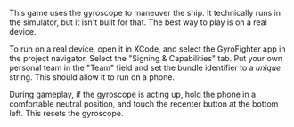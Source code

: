 This game uses the gyroscope to maneuver the ship. It technically runs in the simulator, but it isn't built for that. 
The best way to play is on a real device.

To run on a real device, open it in XCode, and select the GyroFighter app in the project navigator.
Select the "Signing & Capabilities" tab. Put your own personal team in the  "Team" field and set the bundle identifier
to a *unique* string. This should allow it to run on a phone.

During gameplay, if the gyroscope is acting up, hold the phone in a comfortable neutral position, and touch the
recenter button at the bottom left. This resets the gyroscope. 
